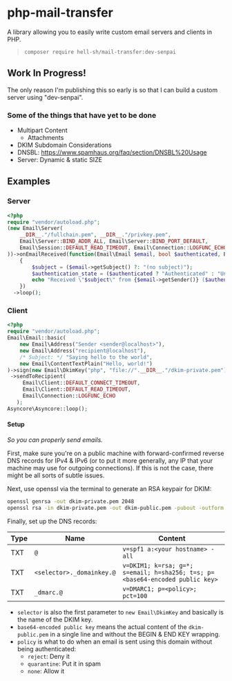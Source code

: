 # php-mail-transfer

A library allowing you to easily write custom email servers and clients in PHP.

> `composer require hell-sh/mail-transfer:dev-senpai`

## Work In Progress!

The only reason I'm publishing this so early is so that I can build a custom server using "dev-senpai".

### Some of the things that have yet to be done

- Multipart Content
  - Attachments
- DKIM Subdomain Considerations
- DNSBL: https://www.spamhaus.org/faq/section/DNSBL%20Usage
- Server: Dynamic & static SIZE

## Examples

### Server

```PHP
<?php
require "vendor/autoload.php";
(new Email\Server(
    __DIR__."/fullchain.pem", __DIR__."/privkey.pem",
    Email\Server::BIND_ADDR_ALL, Email\Server::BIND_PORT_DEFAULT,
    Email\Session::DEFAULT_READ_TIMEOUT, Email\Connection::LOGFUNC_ECHO
))->onEmailReceived(function(Email\Email $email, bool $authenticated, Email\Session $sender)
    {
        $subject = ($email->getSubject() ?: "(no subject)");
        $authentication_state = ($authenticated ? "Authenticated" : "Unauthenticated");
        echo "Received \"$subject\" from {$email->getSender()} ($authentication_state)".PHP_EOL;
    })
  ->loop();
```

### Client

```PHP
<?php
require "vendor/autoload.php";
Email\Email::basic(
    new Email\Address("Sender <sender@localhost>"),
    new Email\Address("recipient@localhost"),
    /* Subject: */ "Saying hello to the world",
    new Email\ContentTextPlain("Hello, world!")
)->sign(new Email\DkimKey("php", "file://".__DIR__."/dkim-private.pem"))
 ->sendToRecipient(
     Email\Client::DEFAULT_CONNECT_TIMEOUT,
     Email\Client::DEFAULT_READ_TIMEOUT,
     Email\Connection::LOGFUNC_ECHO
   );
Asyncore\Asyncore::loop();
```

#### Setup

*So you can properly send emails.*

First, make sure you're on a public machine with forward-confirmed reverse DNS records for IPv4 & IPv6 (or to put it more generally, any IP that your machine may use for outgoing connections). If this is not the case, there might be all sorts of subtle issues.

Next, use openssl via the terminal to generate an RSA keypair for DKIM:

```BASH
openssl genrsa -out dkim-private.pem 2048
openssl rsa -in dkim-private.pem -out dkim-public.pem -pubout -outform PEM
```

Finally, set up the DNS records:

| Type | Name | Content |
| --- | --- | --- |
| TXT | `@` | `v=spf1 a:<your hostname> -all` |
| TXT | `<selector>._domainkey.@` | `v=DKIM1; k=rsa; g=*; s=email; h=sha256; t=s; p=<base64-encoded public key>` |
| TXT | `_dmarc.@` | `v=DMARC1; p=<policy>; pct=100` |

- `selector` is also the first parameter to `new Email\DkimKey` and basically is the name of the DKIM key.
- `base64-encoded public key` means the actual content of the `dkim-public.pem` in a single line and without the BEGIN & END KEY wrapping.
- `policy` is what to do when an email is sent using this domain without being authenticated:
    - `reject`: Deny it
    - `quarantine`: Put it in spam
    - `none`: Allow it
